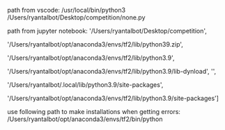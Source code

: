 path from vscode:
/usr/local/bin/python3
/Users/ryantalbot/Desktop/competition/none.py

path from jupyter notebook:
'/Users/ryantalbot/Desktop/competition',

'/Users/ryantalbot/opt/anaconda3/envs/tf2/lib/python39.zip',

'/Users/ryantalbot/opt/anaconda3/envs/tf2/lib/python3.9',

'/Users/ryantalbot/opt/anaconda3/envs/tf2/lib/python3.9/lib-dynload',
'',

'/Users/ryantalbot/.local/lib/python3.9/site-packages',

'/Users/ryantalbot/opt/anaconda3/envs/tf2/lib/python3.9/site-packages']

use following path to make installations when getting errors:
/Users/ryantalbot/opt/anaconda3/envs/tf2/bin/python
